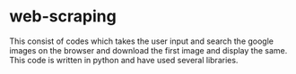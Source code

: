 # web-scraping
This consist of codes which takes the user input and search the google images on the browser and download the first image and display the same.
This code is written in python and have used several libraries.
